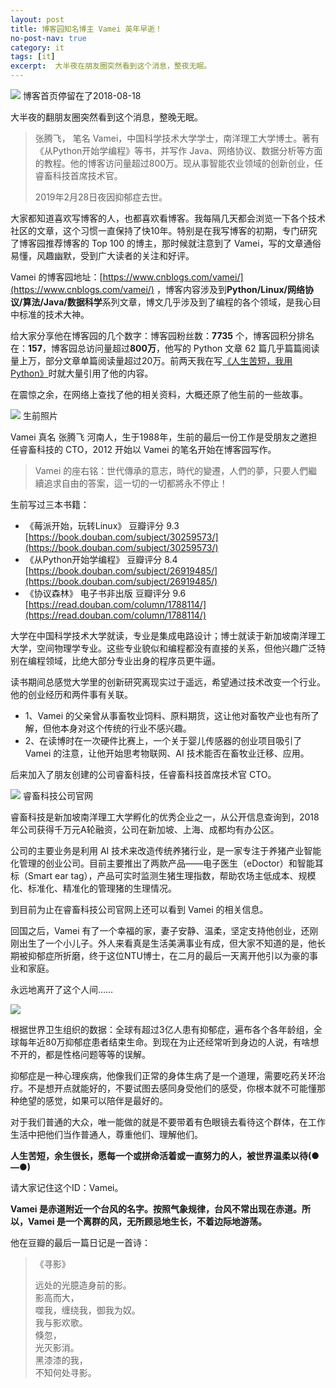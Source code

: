 ```yaml
---
layout: post
title: 博客园知名博主 Vamei 英年早逝！
no-post-nav: true
category: it
tags: [it]
excerpt:  大半夜在朋友圈突然看到这个消息，整夜无眠。
---
```


![](http://www.itmind.net/assets/images/2019/life/Vamei4.png)
博客首页停留在了2018-08-18

大半夜的翻朋友圈突然看到这个消息，整晚无眠。

> 张腾飞， 笔名 Vamei，中国科学技术大学学士，南洋理工大学博士。著有《从Python开始学编程》等书，并写作 Java、网络协议、数据分析等方面的教程。他的博客访问量超过800万。现从事智能农业领域的创新创业，任睿畜科技首席技术官。
> 
> 2019年2月28日夜因抑郁症去世。

大家都知道喜欢写博客的人，也都喜欢看博客。我每隔几天都会浏览一下各个技术社区的文章，这个习惯一直保持了快10年。特别是在我写博客的初期，专门研究了博客园推荐博客的 Top 100 的博主，那时候就注意到了  Vamei，写的文章通俗易懂，风趣幽默，受到广大读者的关注和好评。

Vamei 的博客园地址：[https://www.cnblogs.com/vamei/](https://www.cnblogs.com/vamei/) ，博客内容涉及到**Python/Linux/网络协议/算法/Java/数据科学**系列文章，博文几乎涉及到了编程的各个领域，是我心目中标准的技术大神。

给大家分享他在博客园的几个数字：博客园粉丝数：**7735** 个，博客园积分排名在：**157**，博客园总访问量超过**800万**，他写的 Python 文章 62 篇几乎篇篇阅读量上万，部分文章单篇阅读量超过20万。前两天我在写[《人生苦短，我用 Python》](http://www.javaai.club/python/2019/02/21/python-history.html)时就大量引用了他的内容。

在震惊之余，在网络上查找了他的相关资料，大概还原了他生前的一些故事。

![](http://www.itmind.net/assets/images/2019/life/Vamei1.png)
生前照片

Vamei 真名 张腾飞 河南人，生于1988年，生前的最后一份工作是受朋友之邀担任睿畜科技的 CTO，2012 开始以 Vamei 的笔名开始在博客园写作。

> Vamei 的座右铭：世代傳承的意志，時代的變遷，人們的夢，只要人們繼續追求自由的答案，這一切的一切都將永不停止！ 

生前写过三本书籍：

- 《莓派开始，玩转Linux》 豆瓣评分 9.3  [https://book.douban.com/subject/30259573/](https://book.douban.com/subject/30259573/)
- 《从Python开始学编程》  豆瓣评分 8.4  [https://book.douban.com/subject/26919485/](https://book.douban.com/subject/26919485/)
- 《协议森林》 电子书非出版 豆瓣评分 9.6 [https://read.douban.com/column/1788114/](https://read.douban.com/column/1788114/)  

大学在中国科学技术大学就读，专业是集成电路设计；博士就读于新加坡南洋理工大学，空间物理学专业。这些专业貌似和编程都没有直接的关系，但他兴趣广泛特别在编程领域，比绝大部分专业出身的程序员更牛逼。

读书期间总感觉大学里的创新研究离现实过于遥远，希望通过技术改变一个行业。他的创业经历和两件事有关联。

- 1、Vamei 的父亲曾从事畜牧业饲料、原料期货，这让他对畜牧产业也有所了解，但他本身对这个传统的行业不感兴趣。
- 2、在读博时在一次硬件比赛上，一个关于婴儿传感器的创业项目吸引了 Vamei 的注意，让他开始思考物联网、AI 技术能否在畜牧业迁移、应用。

后来加入了朋友创建的公司睿畜科技，任睿畜科技首席技术官 CTO。


![](http://www.itmind.net/assets/images/2019/life/Vamei2.png)
睿畜科技公司官网

睿畜科技是新加坡南洋理工大学孵化的优秀企业之一，从公开信息查询到，2018年公司获得千万元A轮融资，公司在新加坡、上海、成都均有办公区。

公司的主要业务是利用 AI 技术来改造传统养猪行业，是一家专注于养猪产业智能化管理的创业公司。目前主要推出了两款产品——电子医生（eDoctor）和智能耳标（Smart ear tag），产品可实时监测生猪生理指数，帮助农场主低成本、规模化、标准化、精准化的管理猪的生理情况。

到目前为止在睿畜科技公司官网上还可以看到 Vamei  的相关信息。

回国之后，Vamei 有了一个幸福的家，妻子安静、温柔，坚定支持他创业，还刚刚出生了一个小儿子。外人来看真是生活美满事业有成，但大家不知道的是，他长期被抑郁症所折磨，终于这位NTU博士，在二月的最后一天离开他引以为豪的事业和家庭。

永远地离开了这个人间……

![](http://www.itmind.net/assets/images/2019/life/Vamei3.png)

根据世界卫生组织的数据：全球有超过3亿人患有抑郁症，遍布各个各年龄组，全球每年近80万抑郁症患者结束生命。到现在为止还经常听到身边的人说，有啥想不开的，都是性格问题等等的误解。

抑郁症是一种心理疾病，他像我们正常的身体生病了是一个道理，需要吃药关环治疗。不是想开点就能好的，不要试图去感同身受他们的感受，你根本就不可能懂那种绝望的感觉，如果可以陪伴是最好的。

对于我们普通的大众，唯一能做的就是不要带着有色眼镜去看待这个群体，在工作生活中把他们当作普通人，尊重他们、理解他们。

**人生苦短，余生很长，愿每一个或拼命活着或一直努力的人，被世界温柔以待(●—●)**

请大家记住这个ID：Vamei。

**Vamei 是赤道附近一个台风的名字。按照气象规律，台风不常出现在赤道。所以，Vamei 是一个离群的风，无所顾忌地生长，不着边际地游荡。**


他在豆瓣的最后一篇日记是一首诗：

> 《寻影》
> 
> 远处的光臆造身前的影。  
> 影高而大，  
> 噬我，缠绕我，御我为奴。  
> 我与影欢歌。  
> 倏忽，  
> 光灭影消。  
> 黑漆漆的我，  
> 不知何处寻影。  